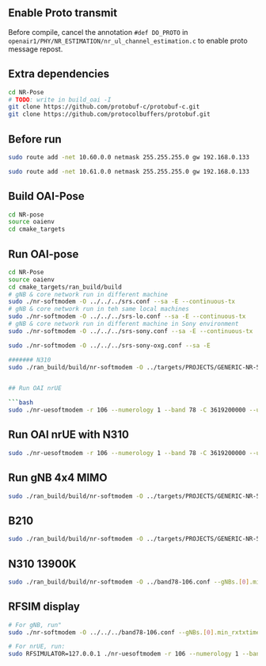 ## Enable Proto transmit

Before compile, cancel the annotation `#def DO_PROTO` in `openair1/PHY/NR_ESTIMATION/nr_ul_channel_estimation.c` to enable proto message repost.



## Extra dependencies
```bash
cd NR-Pose
# TODO: write in build_oai -I
git clone https://github.com/protobuf-c/protobuf-c.git
git clone https://github.com/protocolbuffers/protobuf.git
```

## Before run

```bash
sudo route add -net 10.60.0.0 netmask 255.255.255.0 gw 192.168.0.133

sudo route add -net 10.61.0.0 netmask 255.255.255.0 gw 192.168.0.133


```

## Build OAI-Pose

```bash
cd NR-pose
source oaienv
cd cmake_targets
```

## Run OAI-pose
```bash
cd NR-Pose
source oaienv
cd cmake_targets/ran_build/build
# gNB & core network run in different machine
sudo ./nr-softmodem -O ../../../srs.conf --sa -E --continuous-tx
# gNB & core network run in teh same local machines
sudo ./nr-softmodem -O ../../../srs-lo.conf --sa -E --continuous-tx
# gNB & core network run in different machine in Sony environment
sudo ./nr-softmodem -O ../../../srs-sony.conf --sa -E --continuous-tx

sudo ./nr-softmodem -O ../../../srs-sony-oxg.conf --sa -E

####### N310
sudo ./ran_build/build/nr-softmodem -O ../targets/PROJECTS/GENERIC-NR-5GC/CONF/gnb.band78.sa.fr1.106PRB.2x2.usrpn310.conf --gNBs.[0].min_rxtxtime 6 --sa --usrp-tx-thread-config 1


## Run OAI nrUE

```bash
sudo ./nr-uesoftmodem -r 106 --numerology 1 --band 78 -C 3619200000 --ue-fo-compensation --sa -E --uicc0.imsi 466920000000003
```

## Run OAI nrUE with N310
```bash
sudo ./nr-uesoftmodem -r 106 --numerology 1 --band 78 -C 3619200000 --ue-fo-compensation --sa --uicc0.imsi 466920000000003 --usrp-args "addr=192.168.20.2"
```

## Run gNB 4x4 MIMO
```bash
sudo ./ran_build/build/nr-softmodem -O ../targets/PROJECTS/GENERIC-NR-5GC/CONF/162PRB.4x4.conf --gNBs.[0].min_rxtxtime 6 --sa --usrp-tx-thread-config 1
```

## B210 
```bash
sudo ./ran_build/build/nr-softmodem -O ../targets/PROJECTS/GENERIC-NR-5GC/CONF/gnb.sa.band78.fr1.106PRB.usrpb210.conf --gNBs.[0].min_rxtxtime 6 --sa --usrp-tx-thread-config 1 -E
```
## N310 13900K

```bash
sudo ./ran_build/build/nr-softmodem -O ../band78-106.conf --gNBs.[0].min_rxtxtime 6 --sa --usrp-tx-thread-config 1
```

## RFSIM display
```bash
# For gNB, run"
sudo ./nr-softmodem -O ../../../band78-106.conf --gNBs.[0].min_rxtxtime 6 --rfsim --phy-test

# For nrUE, run:
sudo RFSIMULATOR=127.0.0.1 ./nr-uesoftmodem -r 106 --numerology 1 --band 78 -C 3619200000 --nokrnmod --rfsim --phy-test
```